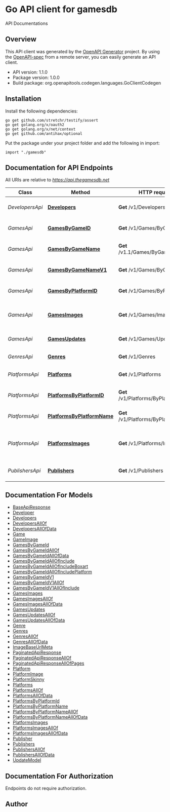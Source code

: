 # Go API client for gamesdb

API Documentations

## Overview
This API client was generated by the [OpenAPI Generator](https://openapi-generator.tech) project.  By using the [OpenAPI-spec](https://www.openapis.org/) from a remote server, you can easily generate an API client.

- API version: 1.1.0
- Package version: 1.0.0
- Build package: org.openapitools.codegen.languages.GoClientCodegen

## Installation

Install the following dependencies:

```shell
go get github.com/stretchr/testify/assert
go get golang.org/x/oauth2
go get golang.org/x/net/context
go get github.com/antihax/optional
```

Put the package under your project folder and add the following in import:

```golang
import "./gamesdb"
```

## Documentation for API Endpoints

All URIs are relative to *https://api.thegamesdb.net*

Class | Method | HTTP request | Description
------------ | ------------- | ------------- | -------------
*DevelopersApi* | [**Developers**](docs/DevelopersApi.md#developers) | **Get** /v1/Developers | Fetch Developers list
*GamesApi* | [**GamesByGameID**](docs/GamesApi.md#gamesbygameid) | **Get** /v1/Games/ByGameID | Fetch game(s) by id
*GamesApi* | [**GamesByGameName**](docs/GamesApi.md#gamesbygamename) | **Get** /v1.1/Games/ByGameName | Fetch game(s) by name
*GamesApi* | [**GamesByGameNameV1**](docs/GamesApi.md#gamesbygamenamev1) | **Get** /v1/Games/ByGameName | Fetch game(s) by name
*GamesApi* | [**GamesByPlatformID**](docs/GamesApi.md#gamesbyplatformid) | **Get** /v1/Games/ByPlatformID | Fetch game(s) by platform id
*GamesApi* | [**GamesImages**](docs/GamesApi.md#gamesimages) | **Get** /v1/Games/Images | Fetch game(s) images by game(s) id
*GamesApi* | [**GamesUpdates**](docs/GamesApi.md#gamesupdates) | **Get** /v1/Games/Updates | Fetch games update
*GenresApi* | [**Genres**](docs/GenresApi.md#genres) | **Get** /v1/Genres | Fetch Genres list
*PlatformsApi* | [**Platforms**](docs/PlatformsApi.md#platforms) | **Get** /v1/Platforms | Fetch platforms list
*PlatformsApi* | [**PlatformsByPlatformID**](docs/PlatformsApi.md#platformsbyplatformid) | **Get** /v1/Platforms/ByPlatformID | Fetch platforms list by id
*PlatformsApi* | [**PlatformsByPlatformName**](docs/PlatformsApi.md#platformsbyplatformname) | **Get** /v1/Platforms/ByPlatformName | Fetch platforms by name
*PlatformsApi* | [**PlatformsImages**](docs/PlatformsApi.md#platformsimages) | **Get** /v1/Platforms/Images | Fetch platform(s) images by platform(s) id
*PublishersApi* | [**Publishers**](docs/PublishersApi.md#publishers) | **Get** /v1/Publishers | Fetch Publishers list


## Documentation For Models

 - [BaseApiResponse](docs/BaseApiResponse.md)
 - [Developer](docs/Developer.md)
 - [Developers](docs/Developers.md)
 - [DevelopersAllOf](docs/DevelopersAllOf.md)
 - [DevelopersAllOfData](docs/DevelopersAllOfData.md)
 - [Game](docs/Game.md)
 - [GameImage](docs/GameImage.md)
 - [GamesByGameId](docs/GamesByGameId.md)
 - [GamesByGameIdAllOf](docs/GamesByGameIdAllOf.md)
 - [GamesByGameIdAllOfData](docs/GamesByGameIdAllOfData.md)
 - [GamesByGameIdAllOfInclude](docs/GamesByGameIdAllOfInclude.md)
 - [GamesByGameIdAllOfIncludeBoxart](docs/GamesByGameIdAllOfIncludeBoxart.md)
 - [GamesByGameIdAllOfIncludePlatform](docs/GamesByGameIdAllOfIncludePlatform.md)
 - [GamesByGameIdV1](docs/GamesByGameIdV1.md)
 - [GamesByGameIdV1AllOf](docs/GamesByGameIdV1AllOf.md)
 - [GamesByGameIdV1AllOfInclude](docs/GamesByGameIdV1AllOfInclude.md)
 - [GamesImages](docs/GamesImages.md)
 - [GamesImagesAllOf](docs/GamesImagesAllOf.md)
 - [GamesImagesAllOfData](docs/GamesImagesAllOfData.md)
 - [GamesUpdates](docs/GamesUpdates.md)
 - [GamesUpdatesAllOf](docs/GamesUpdatesAllOf.md)
 - [GamesUpdatesAllOfData](docs/GamesUpdatesAllOfData.md)
 - [Genre](docs/Genre.md)
 - [Genres](docs/Genres.md)
 - [GenresAllOf](docs/GenresAllOf.md)
 - [GenresAllOfData](docs/GenresAllOfData.md)
 - [ImageBaseUrlMeta](docs/ImageBaseUrlMeta.md)
 - [PaginatedApiResponse](docs/PaginatedApiResponse.md)
 - [PaginatedApiResponseAllOf](docs/PaginatedApiResponseAllOf.md)
 - [PaginatedApiResponseAllOfPages](docs/PaginatedApiResponseAllOfPages.md)
 - [Platform](docs/Platform.md)
 - [PlatformImage](docs/PlatformImage.md)
 - [PlatformSkinny](docs/PlatformSkinny.md)
 - [Platforms](docs/Platforms.md)
 - [PlatformsAllOf](docs/PlatformsAllOf.md)
 - [PlatformsAllOfData](docs/PlatformsAllOfData.md)
 - [PlatformsByPlatformId](docs/PlatformsByPlatformId.md)
 - [PlatformsByPlatformName](docs/PlatformsByPlatformName.md)
 - [PlatformsByPlatformNameAllOf](docs/PlatformsByPlatformNameAllOf.md)
 - [PlatformsByPlatformNameAllOfData](docs/PlatformsByPlatformNameAllOfData.md)
 - [PlatformsImages](docs/PlatformsImages.md)
 - [PlatformsImagesAllOf](docs/PlatformsImagesAllOf.md)
 - [PlatformsImagesAllOfData](docs/PlatformsImagesAllOfData.md)
 - [Publisher](docs/Publisher.md)
 - [Publishers](docs/Publishers.md)
 - [PublishersAllOf](docs/PublishersAllOf.md)
 - [PublishersAllOfData](docs/PublishersAllOfData.md)
 - [UpdateModel](docs/UpdateModel.md)


## Documentation For Authorization

 Endpoints do not require authorization.



## Author



